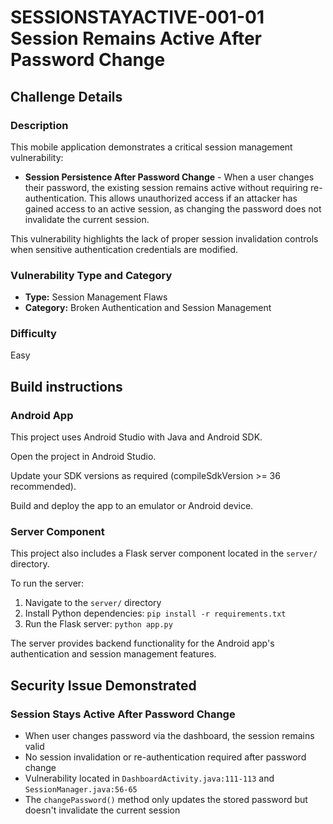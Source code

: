 # SESSIONSTAYACTIVE-001-01 Session Remains Active After Password Change

## Challenge Details

### Description

This mobile application demonstrates a critical session management vulnerability:

- **Session Persistence After Password Change** - When a user changes their password, the existing session remains active without requiring re-authentication. This allows unauthorized access if an attacker has gained access to an active session, as changing the password does not invalidate the current session.

This vulnerability highlights the lack of proper session invalidation controls when sensitive authentication credentials are modified.

### Vulnerability Type and Category
- **Type:** Session Management Flaws
- **Category:** Broken Authentication and Session Management

### Difficulty
Easy

## Build instructions

### Android App
This project uses Android Studio with Java and Android SDK.

Open the project in Android Studio.

Update your SDK versions as required (compileSdkVersion >= 36 recommended).

Build and deploy the app to an emulator or Android device.

### Server Component
This project also includes a Flask server component located in the `server/` directory.

To run the server:
1. Navigate to the `server/` directory
2. Install Python dependencies: `pip install -r requirements.txt`
3. Run the Flask server: `python app.py`

The server provides backend functionality for the Android app's authentication and session management features.

## Security Issue Demonstrated

### Session Stays Active After Password Change
- When user changes password via the dashboard, the session remains valid
- No session invalidation or re-authentication required after password change
- Vulnerability located in `DashboardActivity.java:111-113` and `SessionManager.java:56-65`
- The `changePassword()` method only updates the stored password but doesn't invalidate the current session